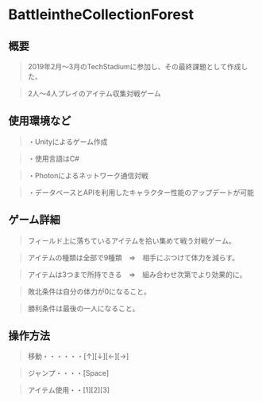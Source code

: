 # BattleintheCollectionForest
## 概要
>2019年2月～3月のTechStadiumに参加し、その最終課題として作成した、

>2人～4人プレイのアイテム収集対戦ゲーム

## 使用環境など
>・Unityによるゲーム作成

>・使用言語はC#

>・Photonによるネットワーク通信対戦

>・データベースとAPIを利用したキャラクター性能のアップデートが可能


## ゲーム詳細
>フィールド上に落ちているアイテムを拾い集めて戦う対戦ゲーム。

>アイテムの種類は全部で9種類　⇒　相手にぶつけて体力を減らす。

>アイテムは3つまで所持できる　⇒　組み合わせ次第でより効果的に。

>敗北条件は自分の体力が0になること。

>勝利条件は最後の一人になること。

## 操作方法
>移動・・・・・・[↑][↓][←][→]

>ジャンプ・・・・[Space]

>アイテム使用・・[1][2][3]


